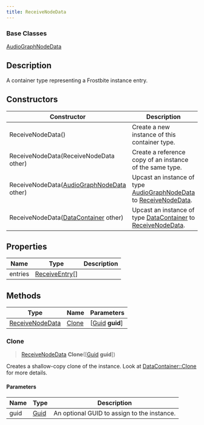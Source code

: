 ```yaml
---
title: ReceiveNodeData
---
```

### Base Classes

[AudioGraphNodeData](AudioGraphNodeData)

## Description

A container type representing a Frostbite instance entry.

## Constructors

| Constructor                                                                | Description                                                                                                           |
| -------------------------------------------------------------------------- | --------------------------------------------------------------------------------------------------------------------- |
| ReceiveNodeData()                                                          | Create a new instance of this container type.                                                                         |
| ReceiveNodeData(ReceiveNodeData other)                                     | Create a reference copy of an instance of the same type.                                                              |
| ReceiveNodeData([AudioGraphNodeData](AudioGraphNodeData) other)            | Upcast an instance of type [AudioGraphNodeData](AudioGraphNodeData) to [ReceiveNodeData](ReceiveNodeData).            |
| ReceiveNodeData([DataContainer](/vext/ref/shared/class/datacontainer) other) | Upcast an instance of type [DataContainer](/vext/ref/shared/class/datacontainer) to [ReceiveNodeData](ReceiveNodeData). |

## Properties

| Name    | Type                             | Description |
| ------- | -------------------------------- | ----------- |
| entries | [ReceiveEntry](ReceiveEntry)\[\] |             |

## Methods

| Type                               | Name            | Parameters                                     |
| ---------------------------------- | --------------- | ---------------------------------------------- |
| [ReceiveNodeData](ReceiveNodeData) | [Clone](#clone) | \[[Guid](/vext/ref/shared/class/guid) **guid**\] |

### Clone

> [ReceiveNodeData](ReceiveNodeData) **Clone**(\[[Guid](/vext/ref/shared/class/guid) **guid**\])

Creates a shallow-copy clone of the instance. Look at [DataContainer::Clone](/vext/ref/shared/class/datacontainer#clone) for more details.

#### Parameters

| Name | Type         | Description                                 |
| ---- | ------------ | ------------------------------------------- |
| guid | [Guid](Guid) | An optional GUID to assign to the instance. |
